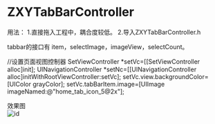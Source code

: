 # ZXYTabBarController

用法：
1.直接拖入工程中，耦合度较低。
2.导入ZXYTabBarController.h

tabbar的接口有 item，selectImage，imageView，selectCount。


   //设置页面视图控制器
    SetViewController *setVc=[[SetViewController alloc]init];
    UINavigationController *setNc=[[UINavigationController alloc]initWithRootViewController:setVc];
    setVc.view.backgroundColor=[UIColor grayColor];
    setVc.tabBarItem.image=[UIImage imageNamed:@"home_tab_icon_5@2x"];
    
    

 效果图  
![id](http://i5.tietuku.com/d90670adaf025a04.gif)
